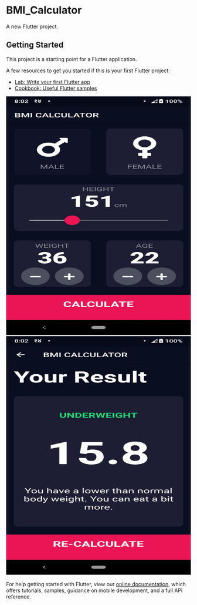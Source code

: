 # BMI_Calculator

A new Flutter project.

## Getting Started

This project is a starting point for a Flutter application.

A few resources to get you started if this is your first Flutter project:

- [Lab: Write your first Flutter app](https://flutter.dev/docs/get-started/codelab)
- [Cookbook: Useful Flutter samples](https://flutter.dev/docs/cookbook)

<img src="/screenshots/screenshot1.jpg"  height ="650" width="600"/>
<img src="/screenshots/screenshot2.jpg" height ="650" width="600" >

For help getting started with Flutter, view our
[online documentation](https://flutter.dev/docs), which offers tutorials,
samples, guidance on mobile development, and a full API reference.
